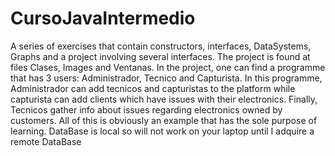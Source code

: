 # CursoJavaIntermedio
A series of exercises that contain constructors, interfaces, DataSystems, Graphs and a project involving several interfaces. The project is found at files Clases, Images and Ventanas.
In the project, one can find a programme that has 3 users: Administrador, Tecnico and Capturista. In this programme, Administrador can add tecnicos and capturistas to the platform while capturista can add clients which have issues with their electronics. Finally, Tecnicos gather info about issues regarding electronics owned by customers. All of this is obviously an example that has the sole purpose of learning. DataBase is local so will not work on your laptop until I adquire a remote DataBase
